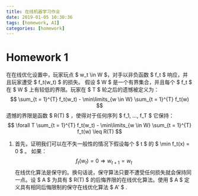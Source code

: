 ```yaml
---
title: 在线机器学习作业
date: 2019-01-05 10:30:36
tags: [homework, AI]
categories: [homework]
---
```


# Homework 1

在在线优化设置中，玩家玩点 $ w_t \in W $，对手以非负函数 $ f_t $ 响应，并且玩家遭受 $ f_t(w_t) $ 的损失。 假设 $ W $ 是一个有界集合，并且每个 $ f_t $ 在 $ W $ 上有较低的界限。玩家在 $ T $ 轮之后的遗憾被定义为：
$$ \sum_{t = 1}^{T} f_t(w_t) - \min\limits_{w \in W} \sum_{t = 1}^{T} f_t(w) $$
遗憾的界限是函数 $ R(T) $ ，使得对于任何序列 $ f_1, ..., f_T $ 它保持：
$$ \forall T \sum_{t = 1}^{T} f_t(w_t) - \min\limits_{w \in W} \sum_{t = 1}^{T} f_t(w) \leq R(T) $$
1. 首先，证明我们可以在不失一般性的情况下假设每个 $ t $ 的 $ \min f_t(x) = 0 $ 。
如果：
$$ f_t(w_t) = 0 \Rightarrow w_{t + 1} = w_t $$
在线优化算法是保守的。换句话说，保守算法只要不遭受任何损失就会保持同一点。设 $ A $ 为具有 $ R(T) $ 的后悔界限的在线优化算法。使用 $ A $ 定义具有相同后悔限制的保守在线优化算法 $ A' $ .